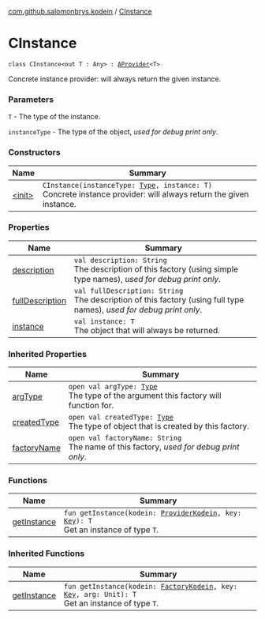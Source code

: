 [com.github.salomonbrys.kodein](../index.md) / [CInstance](.)

# CInstance

`class CInstance<out T : Any> : `[`AProvider`](../-a-provider/index.md)`<T>`

Concrete instance provider: will always return the given instance.

### Parameters

`T` - The type of the instance.

`instanceType` - The type of the object, *used for debug print only*.

### Constructors

| Name | Summary |
|---|---|
| [&lt;init&gt;](-init-.md) | `CInstance(instanceType: `[`Type`](http://docs.oracle.com/javase/6/docs/api/java/lang/reflect/Type.html)`, instance: T)`<br>Concrete instance provider: will always return the given instance. |

### Properties

| Name | Summary |
|---|---|
| [description](description.md) | `val description: String`<br>The description of this factory (using simple type names), *used for debug print only*. |
| [fullDescription](full-description.md) | `val fullDescription: String`<br>The description of this factory (using full type names), *used for debug print only*. |
| [instance](instance.md) | `val instance: T`<br>The object that will always be returned. |

### Inherited Properties

| Name | Summary |
|---|---|
| [argType](../-a-provider/arg-type.md) | `open val argType: `[`Type`](http://docs.oracle.com/javase/6/docs/api/java/lang/reflect/Type.html)<br>The type of the argument this factory will function for. |
| [createdType](../-a-provider/created-type.md) | `open val createdType: `[`Type`](http://docs.oracle.com/javase/6/docs/api/java/lang/reflect/Type.html)<br>The type of object that is created by this factory. |
| [factoryName](../-a-provider/factory-name.md) | `open val factoryName: String`<br>The name of this factory, *used for debug print only*. |

### Functions

| Name | Summary |
|---|---|
| [getInstance](get-instance.md) | `fun getInstance(kodein: `[`ProviderKodein`](../-provider-kodein/index.md)`, key: `[`Key`](../-kodein/-key/index.md)`): T`<br>Get an instance of type `T`. |

### Inherited Functions

| Name | Summary |
|---|---|
| [getInstance](../-a-provider/get-instance.md) | `fun getInstance(kodein: `[`FactoryKodein`](../-factory-kodein/index.md)`, key: `[`Key`](../-kodein/-key/index.md)`, arg: Unit): T`<br>Get an instance of type `T`. |

